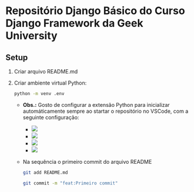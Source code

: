 # Repositório Django Básico do Curso Django Framework da Geek University

## Setup

1. Criar arquivo README.md

2. Criar ambiente virtual Python:
    ```sh
    python -m venv .env
    ```
    - **Obs.:** Gosto de configurar a extensão Python para inicializar automáticamente sempre ao startar o repositório no VSCode, com a seguinte configuração:

        -  <img src="C:\Users\Rafael\Downloads\projeto-django-brasico\create_enviroment.png">

        -  <img src="C:\Users\Rafael\Downloads\projeto-django-brasico\selecao_env.png">

        -  <img src="C:\Users\Rafael\Downloads\projeto-django-brasico\selecao_ambiente_existente.png">

        -  <img src="C:\Users\Rafael\Downloads\projeto-django-brasico\ok.png">

    - Na sequência o primeiro commit do arquivo README
        ```sh
        git add README.md

        git commit -m "feat:Primeiro commit"
        ```
